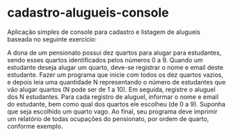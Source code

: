 # cadastro-alugueis-console
Aplicação simples de console para cadastro e listagem de alugueis baseada no seguinte exercício:

A dona de um pensionato possui dez quartos para alugar para estudantes, sendo esses quartos identificados pelos números 0 a 9. Quando um estudante deseja alugar um quarto, deve-se registrar o nome e email deste estudante.
Fazer um programa que inicie com todos os dez quartos vazios, e depois leia uma quantidade N representando o número de estudantes que vão alugar quartos (N pode ser de 1 a 10). Em seguida, registre o aluguel dos N estudantes. Para cada registro de aluguel, informar o nome e email do estudante, bem como qual dos quartos ele escolheu (de 0 a 9). Suponha que seja escolhido um quarto vago. Ao final, seu programa deve imprimir um relatório de todas ocupações do pensionato, por ordem de quarto, conforme exemplo.
